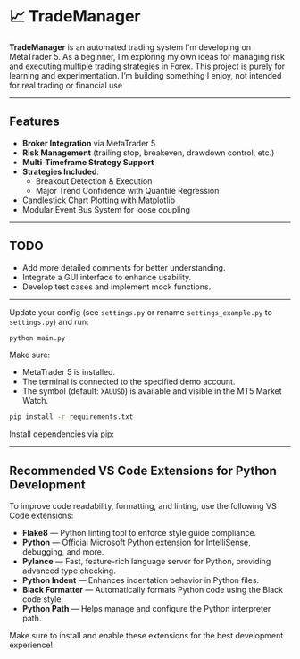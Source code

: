 
# 📈 TradeManager

**TradeManager** is an automated trading system I'm developing on MetaTrader 5. 
As a beginner, I’m exploring my own ideas for managing risk and executing multiple trading strategies in Forex. 
This project is purely for learning and experimentation. 
I’m building something I enjoy, not intended for real trading or financial use

---

## Features

- **Broker Integration** via MetaTrader 5
- **Risk Management** (trailing stop, breakeven, drawdown control, etc.)
- **Multi-Timeframe Strategy Support**
- **Strategies Included**:
  - Breakout Detection & Execution
  - Major Trend Confidence with Quantile Regression
- Candlestick Chart Plotting with Matplotlib
- Modular Event Bus System for loose coupling

---

## TODO

- Add more detailed comments for better understanding.
- Integrate a GUI interface to enhance usability.
- Develop test cases and implement mock functions.


---

Update your config (see `settings.py` or rename `settings_example.py` to `settings.py`) and run:

```bash
python main.py
```

Make sure:
- MetaTrader 5 is installed.
- The terminal is connected to the specified demo account.
- The symbol (default: `XAUUSD`) is available and visible in the MT5 Market Watch.

```bash
pip install -r requirements.txt
```
Install dependencies via pip:

---

## Recommended VS Code Extensions for Python Development

To improve code readability, formatting, and linting, use the following VS Code extensions:

- **Flake8** — Python linting tool to enforce style guide compliance.
- **Python** — Official Microsoft Python extension for IntelliSense, debugging, and more.
- **Pylance** — Fast, feature-rich language server for Python, providing advanced type checking.
- **Python Indent** — Enhances indentation behavior in Python files.
- **Black Formatter** — Automatically formats Python code using the Black code style.
- **Python Path** — Helps manage and configure the Python interpreter path.

Make sure to install and enable these extensions for the best development experience!
